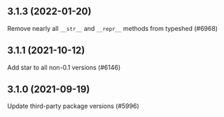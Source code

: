 ## 3.1.3 (2022-01-20)

Remove nearly all `__str__` and `__repr__` methods from typeshed (#6968)

## 3.1.1 (2021-10-12)

Add star to all non-0.1 versions (#6146)

## 3.1.0 (2021-09-19)

Update third-party package versions (#5996)

